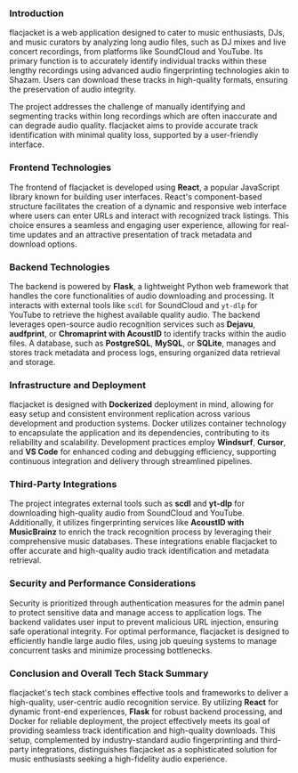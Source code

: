 ### Introduction
flacjacket is a web application designed to cater to music enthusiasts, DJs, and music curators by analyzing long audio files, such as DJ mixes and live concert recordings, from platforms like SoundCloud and YouTube. Its primary function is to accurately identify individual tracks within these lengthy recordings using advanced audio fingerprinting technologies akin to Shazam. Users can download these tracks in high-quality formats, ensuring the preservation of audio integrity.

The project addresses the challenge of manually identifying and segmenting tracks within long recordings which are often inaccurate and can degrade audio quality. flacjacket aims to provide accurate track identification with minimal quality loss, supported by a user-friendly interface.

### Frontend Technologies
The frontend of flacjacket is developed using **React**, a popular JavaScript library known for building user interfaces. React's component-based structure facilitates the creation of a dynamic and responsive web interface where users can enter URLs and interact with recognized track listings. This choice ensures a seamless and engaging user experience, allowing for real-time updates and an attractive presentation of track metadata and download options.

### Backend Technologies
The backend is powered by **Flask**, a lightweight Python web framework that handles the core functionalities of audio downloading and processing. It interacts with external tools like `scdl` for SoundCloud and `yt-dlp` for YouTube to retrieve the highest available quality audio. The backend leverages open-source audio recognition services such as **Dejavu**, **audfprint**, or **Chromaprint with AcoustID** to identify tracks within the audio files. A database, such as **PostgreSQL**, **MySQL**, or **SQLite**, manages and stores track metadata and process logs, ensuring organized data retrieval and storage.

### Infrastructure and Deployment
flacjacket is designed with **Dockerized** deployment in mind, allowing for easy setup and consistent environment replication across various development and production systems. Docker utilizes container technology to encapsulate the application and its dependencies, contributing to its reliability and scalability. Development practices employ **Windsurf**, **Cursor**, and **VS Code** for enhanced coding and debugging efficiency, supporting continuous integration and delivery through streamlined pipelines.

### Third-Party Integrations
The project integrates external tools such as **scdl** and **yt-dlp** for downloading high-quality audio from SoundCloud and YouTube. Additionally, it utilizes fingerprinting services like **AcoustID with MusicBrainz** to enrich the track recognition process by leveraging their comprehensive music databases. These integrations enable flacjacket to offer accurate and high-quality audio track identification and metadata retrieval.

### Security and Performance Considerations
Security is prioritized through authentication measures for the admin panel to protect sensitive data and manage access to application logs. The backend validates user input to prevent malicious URL injection, ensuring safe operational integrity. For optimal performance, flacjacket is designed to efficiently handle large audio files, using job queuing systems to manage concurrent tasks and minimize processing bottlenecks.

### Conclusion and Overall Tech Stack Summary
flacjacket's tech stack combines effective tools and frameworks to deliver a high-quality, user-centric audio recognition service. By utilizing **React** for dynamic front-end experiences, **Flask** for robust backend processing, and Docker for reliable deployment, the project effectively meets its goal of providing seamless track identification and high-quality downloads. This setup, complemented by industry-standard audio fingerprinting and third-party integrations, distinguishes flacjacket as a sophisticated solution for music enthusiasts seeking a high-fidelity audio experience.